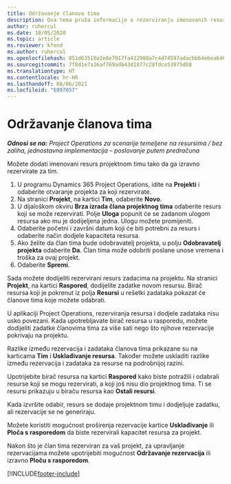 ```yaml
---
title: Održavanje članova tima
description: Ova tema pruža informacije o rezerviranju imenovanih resursa za projektne timove i o dodjeli istih zadacima.
author: ruhercul
ms.date: 10/05/2020
ms.topic: article
ms.reviewer: kfend
ms.author: ruhercul
ms.openlocfilehash: 851d63510a2e8e7917fa432988a7c4d74597adacbb64ebea646f23f958e3e131
ms.sourcegitcommit: 7f8d1e7a16af769adb43d1877c28fdce53975db8
ms.translationtype: HT
ms.contentlocale: hr-HR
ms.lasthandoff: 08/06/2021
ms.locfileid: "6997057"
---
```

# <a name="maintain-team-members"></a>Održavanje članova tima

_**Odnosi se na:** Project Operations za scenarije temeljene na resursima / bez zaliha, jednostavna implementacija – poslovanje putem predračuna_

Možete dodati imenovani resurs projektnom timu tako da ga izravno rezervirate za tim.

1. U programu Dynamics 365 Project Operations, idite na **Projekti** i odaberite otvaranje projekta za koji rezervirate.
2. Na stranici **Projekt**, na kartici **Tim**, odaberite **Novo**. 
3. U dijaloškom okviru **Brza izrada člana projektnog tima** odaberite resurs koji se može rezervirati. Polje **Uloga** popunit će se zadanom ulogom resursa ako mu je dodijeljena jedna. Ulogu možete promijeniti. 
4. Odaberite početni i završni datum koji će biti potrebni za resurs i odaberite način dodjele kapaciteta resursa. 
5. Ako želite da član tima bude odobravatelj projekta, u polju **Odobravatelj projekta** odaberite **Da**. Član tima može odobriti poslane unose vremena i troška za ovaj projekt. 
6. Odaberite **Spremi**.

Sada možete dodijeliti rezervirani resurs zadacima na projektu. Na stranici **Projekt**, na kartici **Raspored**, dodijelite zadatke novom resursu. Birač resursa koji je pokrenut iz polja **Resursi** u rešetki zadataka pokazat će članove tima koje možete odabrati.


U aplikaciji Project Operations, rezerviranja resursa i dodjele zadataka nisu usko povezani. Kada upotrebljavate birač resursa u rasporedu, možete dodijeliti zadatke članovima tima za više sati nego što njihove rezervacije pokrivaju na projektu.

Razlike između rezervacija i zadataka članova tima prikazane su na karticama **Tim** i **Usklađivanje resursa**. Također možete uskladiti razlike između rezervacija i zadataka za resurse na podrobnijoj razini.

Upotrijebite birač resursa na kartici **Raspored** kako biste potražili i odabrali resurse koji se mogu rezervirati, a koji još nisu dio projektnog tima. Ti se resursi prikazuju u biraču resursa kao **Ostali resursi**.

Kada izvršite odabir, resurs se dodaje projektnom timu i dodjeljuje zadatku, ali rezervacije se ne generiraju.

Možete koristiti mogućnost proširenja rezervacije kartice **Usklađivanje** ili **Ploča s rasporedom** da biste rezervirali kapacitet resursa za projekt.

Nakon što je član tima rezerviran za vaš projekt, za upravljanje rezervacijama možete upotrijebiti mogućnost **Održavanje rezervacija** ili izravno **Ploču s rasporedom**.


[!INCLUDE[footer-include](../includes/footer-banner.md)]